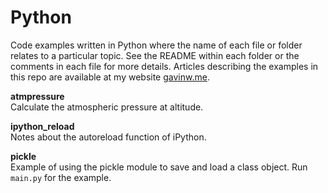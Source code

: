 # Python 

Code examples written in Python where the name of each file or folder relates
to a particular topic. See the README within each folder or the comments in
each file for more details. Articles describing the examples in this repo are
available at my website [gavinw.me](http://gavinw.me).

**atmpressure**  
Calculate the atmospheric pressure at altitude.

**ipython_reload**  
Notes about the autoreload function of iPython.

**pickle**  
Example of using the pickle module to save and load a class object. Run
`main.py` for the example.

